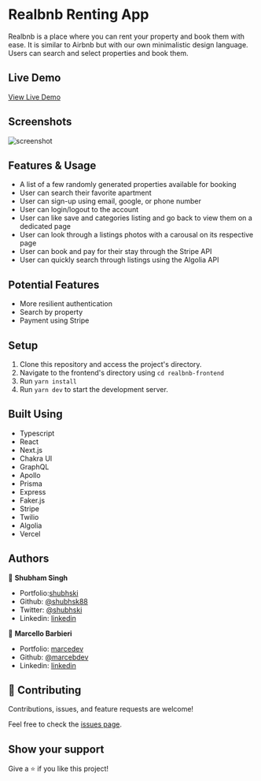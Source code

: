 # Realbnb Renting App

Realbnb is a place where you can rent your property and book them with ease. It is similar to Airbnb but with our own minimalistic design language. Users can search and select properties and book them.

## Live Demo

[View Live Demo](https://realbnb.vercel.app/)

## Screenshots

![screenshot](main.png)

## Features & Usage

- A list of a few randomly generated properties available for booking
- User can search their favorite apartment
- User can sign-up using email, google, or phone number
- User can login/logout to the account
- User can like save and categories listing and go back to view them on a dedicated page
- User can look through a listings photos with a carousal on its respective page
- User can book and pay for their stay through the Stripe API
- User can quickly search through listings using the Algolia API

## Potential Features

- More resilient authentication
- Search by property
- Payment using Stripe

## Setup

1. Clone this repository and access the project's directory.
2. Navigate to the frontend's directory using `cd realbnb-frontend`
3. Run `yarn install`
4. Run `yarn dev` to start the development server.

## Built Using

- Typescript
- React
- Next.js
- Chakra UI
- GraphQL
- Apollo
- Prisma
- Express
- Faker.js
- Stripe
- Twilio
- Algolia
- Vercel

## Authors

👤 **Shubham Singh**

- Portfolio:[shubhski](https://www.shubhski.dev/)
- Github: [@shubhsk88](https://github.com/shubhsk88)
- Twitter: [@shubhski](twitter.com/shubhski)
- Linkedin: [linkedin](https://www.linkedin.com/in/shubhski/)

👤 **Marcello Barbieri**

- Portfolio: [marcedev](https://www.marce.dev)
- Github: [@marcebdev](https://github.com/marcebdev)
- Linkedin: [linkedin](https://www.linkedin.com/in/marcello-b/)

## 🤝 Contributing

Contributions, issues, and feature requests are welcome!

Feel free to check the [issues page](https://github.com/shubhsk88/realbnb-frontend/issues).

## Show your support

Give a ⭐️ if you like this project!
